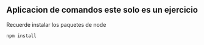 ## Aplicacion de comandos este solo es un ejercicio

Recuerde instalar los paquetes de node

````
npm install

````